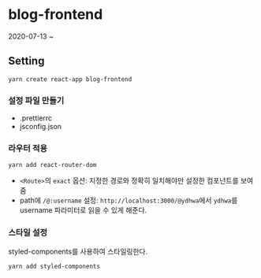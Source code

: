 # blog-frontend

2020-07-13 ~

## Setting

```
yarn create react-app blog-frontend
```

### 설정 파일 만들기

- .prettierrc
- jsconfig.json

### 라우터 적용

```
yarn add react-router-dom
```

- `<Route>`의 `exact` 옵션: 지정한 경로와 정확히 일치해야만 설정한 컴포넌트를 보여줌
- path에 `/@:username` 설정: `http://localhost:3000/@ydhwa`에서 `ydhwa`를 username 파라미터로 읽을 수 있게 해준다.

### 스타일 설정

styled-components를 사용하여 스타일링한다.

```
yarn add styled-components
```
